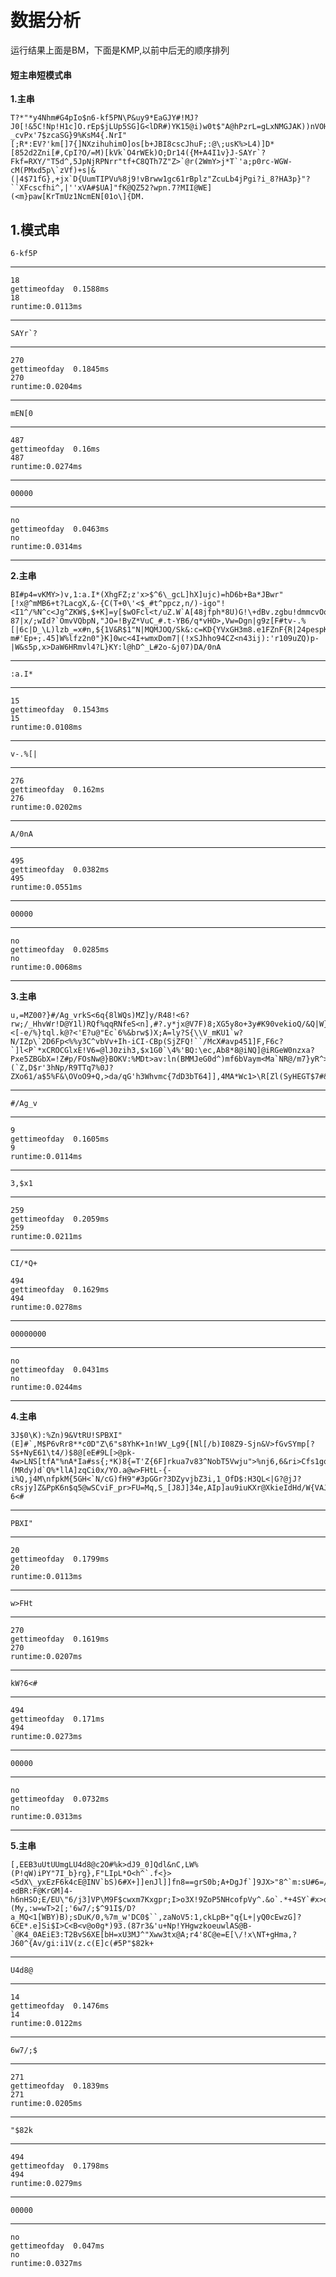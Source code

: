 # 数据分析
运行结果上面是BM，下面是KMP,以前中后无的顺序排列
#### 短主串短模式串
**1.主串**
```
T?*"*y4Nhm#G4pIo$n6-kf5PN\P&uy9*EaGJY#!MJ?J0[!&5C!Np!H1c]O.rEp$jLUp5SG]G<lDR#)YK15@i)w0t$"A@hPzrL=gLxNMGJAK))nVOHxg`imxPv2W3w#J2_O(;5?_cvPx'7$zcaSG}9%KsM4{.NrI"[;R*:EV?'km[]7{]NXzihuhimO]os[b+JBI8cscJhuF;:@\;usK%>L4)]D*[852d2Zni[#,CpI?O/=M)[kVk`O4rWEk)O;Dr14({M+A4I1v}J-SAYr`?Fkf=RXY/"T5d^,5JpNjRPNrr"tf+C8QTh7Z"Z>`@r(2WmY>j*T`'a;p0rc-WGW-cM(PMxd5p\`zVf)+s|&(|4$71fG},+jx`D{UumTIPVu%8j9!vBrww1gc61rBplz"ZcuLb4jPgi?i_8?HA3p}"?``XFcscfhi^,|''xVA#$UA]"fK@QZ52?wpn.7?MII@WE](<m}paw[KrTmUz1NcmEN[01o\]{DM.
```
**1.模式串**
---
```
6-kf5P
```
---
```
18
gettimeofday  0.1588ms
18
runtime:0.0113ms
```
---
```
SAYr`?
```
---
```
270
gettimeofday  0.1845ms
270
runtime:0.0204ms
```
---
```
mEN[0
```
---
```
487
gettimeofday  0.16ms
487
runtime:0.0274ms
```
---
```
00000
```
---
```
no
gettimeofday  0.0463ms
no
runtime:0.0314ms
```
---
**2.主串**
```
BI#p4=vKMY>)v,1:a.I*(XhgFZ;z'x>$^6\_gcL]hX]ujc)=hD6b+Ba*JBwr"[!x@^mMB6+t?LacgX,&-{C(T+0\'<$_#t^ppcz,n/)-igo"!<I1^/%N^c<Jg^ZKW$,$+K]=y[$wOFcl<t/uZ.W`A[48jfph*8U)G!\+dBv.zgbu!dmmcvOoHL$(m9F_U;lu5Osogxb{ePgSi;wlG0n]x-87|x/;wId?`OmvVQbpN,"JO=!ByZ*VuC_#.t-YB6/q*vHO>,Vw=Dgn|g9z[F#tv-.%[|6c|D_\L)lzb_=x#n,${1V&R$1"N|MQMJOQ/Sk&:c=KD{YVxGH3m8.e1FZnF{R|24pespK5dS%UwclREHN7iz6Cn+V@#'39}:#3aFp-m#'Ep+;.45]W%lfz2n0"}K]0wc<4I+wmxDom7|(!xSJhho94CZ<n43ij):'r109uZQ)p-|W&s5p,x>DaW6HRmvl4?L}KY:l@hD^_L#2o-&j07)DA/0nA
```
---
```
:a.I*
```
---
```
15
gettimeofday  0.1543ms
15
runtime:0.0108ms
```
---
```
v-.%[|
```
---
```
276
gettimeofday  0.162ms
276
runtime:0.0202ms
```
---
```
A/0nA
```
---
```
495
gettimeofday  0.0382ms
495
runtime:0.0551ms
```
---
```
00000
```
---
```
no
gettimeofday  0.0285ms
no
runtime:0.0068ms
```
---
**3.主串**
```
u,=MZ00?}#/Ag_vrkS<6q{8lWQs)MZ]y/R48!<6?rw;/_HhvWr!D@Y1l)RQf%qqRNfeS<n],#?.y*jx@V7F)8;XG5y8o+3y#K90vekioQ/&Q|W}0g)9iCd)<[-e/%}tql.k@?<'E?u@"Ec`6%&brw$)X;A=ly?S{\\V_mKU1`w?N/IZp\`2D6Fp<%%y3C^vbVv+Ih-iCI-CBp(SjZFQ!``/McX#avp451]F,F6c?`]l<P`*xCROCGlxE!V6=@lJ0zih3,$x1G0`\4%'BQ:\ec,Ab8*8@iNQ]@iRGeW0nzxa?Pxe5ZBGbX=!Z#p/FOsNw@}BOKV:%MDt>av:ln(BMMJeG0d^)mf6bVaym<Ma`NR@/m7}yR^>Wvb3rIq.;P0QmX?]D{i\(`Z,D$r'3hNp/R9TTq7%0J?ZXo61/a$5%F&\OVoO9+Q,>da/qG'h3Whvmc{7dD3bT64]],4MA*Wc1>\R[Zl(SyHEGT$7#&vR=`YXYHKCI/*Q+
```
---
```
#/Ag_v
```
---
```
9
gettimeofday  0.1605ms
9
runtime:0.0114ms
```
---
```
3,$x1
```
---
```
259
gettimeofday  0.2059ms
259
runtime:0.0211ms
```
---
```
CI/*Q+
```
```
494
gettimeofday  0.1629ms
494
runtime:0.0278ms
```
---
```
00000000
```
---
```
no
gettimeofday  0.0431ms
no
runtime:0.0244ms
```
---
**4.主串**
```
3J$0\K):%Zn)9&VtRU!SPBXI"(E]#`,M$P6vRr8**c0D"Z\6"s8YhK+1n!WV_Lg9{[Nl[/b)I08Z9-Sjn&V>fGvSYmp[?S$+NyE61\t4/)$8@[eE#9L[>@pk-4w>LNS[tfA"%nA*Ia#ss{;*K)8{=T'Z{6F]rkua7v83^NobT5Vwju">%nj6,6&ri>Cfs1gq{.6pE9v7sznup+cC.q(*GK]M]\gvg6F<_k3;s!'XU<Q//Jp92U>(MRdy)d`Q%*llA]zqCi0x/YO.a@w>FHtL-{-i%Q,j4M\nfpkM{5GH<`N/cG)fH9"#3pGGr?3DZyvjbZ3i,1_OfD$:H3QL<|G?@jJ?cRsjy]Z&PpK6n$q5@wSCviF_pr>FU=Mq,S_[J8J]34e,AIp]au9iuKXr@XkieIdHd/W{VAJ4UCFQr2uMlB[_D'z2ir.'ck,}ZWg%.&>%Nhw\T#x#n=4|R#'(:l+GUtvs=cX2mdJE=2C0d4Tu<pkN39kW?6<#
```
---
```
PBXI"
```
---
```
20
gettimeofday  0.1799ms
20
runtime:0.0113ms
```
---
```
w>FHt
```
---
```
270
gettimeofday  0.1619ms
270
runtime:0.0207ms
```
---
```
kW?6<#
```
---
```
494
gettimeofday  0.171ms
494
runtime:0.0273ms
```
---
```
00000
```
---
```
no
gettimeofday  0.0732ms
no
runtime:0.0313ms
```
---
**5.主串**
```
[,EEB3uUtUUmgLU4d8@c2O#%k>dJ9_0]Qdl&nC,LW%(P!qW)iPY"7I_b}rg},F"LIpL*O<h^`.f<}><5dX\_yxEzF6k4cE@INV`bS)6#X+]]enJl]]fn8==grS0b;A+DgJf`]9JX>"8^`m:sU#6=/U,4so)'N`nqq[|oPCjSgq?edBR:F@KrGM]4-h6nHSO;E/EU\"6/j3]VP\M9F$cwxm7Kxgpr;I>o3X!9ZoP5NHcofpVy^.&o`.*+4SY`#x>q!(My,:w=wT>2[;'6w7/;$^91I$/D?a_MQ<1[WBY)B);sDuK/0,%7m_w'DC0$``,zaNoV5:1,ckLpB+"q{L+|yQ0cEwzG]?6CE*.e]Si$I>C<B<v@o0g*)93.(87r3&'u+Np!YHgwzkoeuwlAS@B-`@K4_0AEiE3:T2BvS6XE[bH=xU3MJ^"Xww3tx@A;r4'8C@e=E[\/!x\NT+gHma,?J60^{Av/gi:i1V(z.c(E]c(#5P"$82k+
```
---
```
U4d8@
```
---
```
14
gettimeofday  0.1476ms
14
runtime:0.0122ms
```
---
```
6w7/;$
```
---
```
271
gettimeofday  0.1839ms
271
runtime:0.0205ms
```
---
```
"$82k
```
---
```
494
gettimeofday  0.1798ms
494
runtime:0.0279ms
```
---
```
00000
```
---
```
no
gettimeofday  0.047ms
no
runtime:0.0327ms


```
